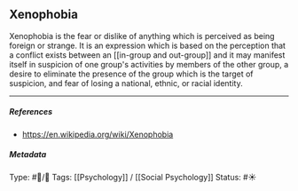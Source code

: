 ## Xenophobia # 

Xenophobia is the fear or dislike of anything which is perceived as being foreign or strange. It is an expression which is based on the perception that a conflict exists between an [[in-group and out-group]] and it may manifest itself in suspicion of one group's activities by members of the other group, a desire to eliminate the presence of the group which is the target of suspicion, and fear of losing a national, ethnic, or racial identity.

___

##### References

- https://en.wikipedia.org/wiki/Xenophobia

##### Metadata

Type: #🔵/🔵 
Tags: [[Psychology]] / [[Social Psychology]] 
Status: #☀️ 